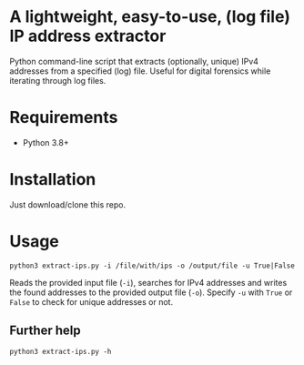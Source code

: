 # A lightweight, easy-to-use, (log file) IP address extractor
Python command-line script that extracts (optionally, unique) IPv4 addresses from a specified (log) file. Useful for digital forensics while iterating through log files.

# Requirements
* Python 3.8+

# Installation
Just download/clone this repo.

# Usage
```
python3 extract-ips.py -i /file/with/ips -o /output/file -u True|False
```

Reads the provided input file (`-i`), searches for IPv4 addresses and writes the found addresses to the provided output file (`-o`). Specify `-u` with `True` or `False` to check for unique addresses or not.

## Further help
```
python3 extract-ips.py -h
```
